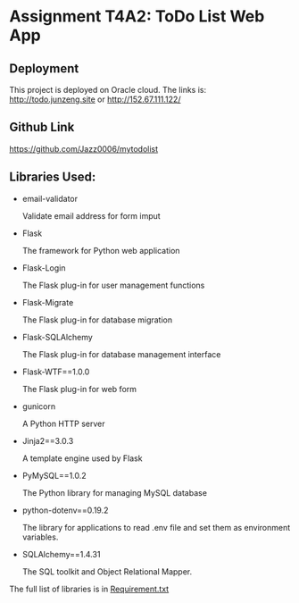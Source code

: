 # Assignment T4A2: ToDo List Web App

## Deployment

This project is deployed on Oracle cloud. The links is: http://todo.junzeng.site or http://152.67.111.122/

## Github Link

https://github.com/Jazz0006/mytodolist

## Libraries Used:

- email-validator

    Validate email address for form imput

- Flask

    The framework for Python web application

- Flask-Login

    The Flask plug-in for user management functions

- Flask-Migrate

    The Flask plug-in for database migration

- Flask-SQLAlchemy

    The Flask plug-in for database management interface

- Flask-WTF==1.0.0

    The Flask plug-in for web form

- gunicorn

    A Python HTTP server

- Jinja2==3.0.3

    A template engine used by Flask

- PyMySQL==1.0.2

    The Python library for managing MySQL database

- python-dotenv==0.19.2

    The library for applications to read .env file and set them as environment variables.

- SQLAlchemy==1.4.31

    The SQL toolkit and Object Relational Mapper.

The full list of libraries is in [Requirement.txt](https://github.com/Jazz0006/mytodolist/blob/main/Requirements.txt)

